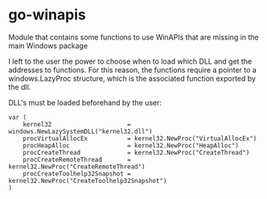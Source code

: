 # go-winapis
Module that contains some functions to use WinAPIs that are missing in the main Windows package

I left to the user the power to choose when to load which DLL and get the addresses to functions. For this reason,
the functions require a pointer to a windows.LazyProc structure, which is the associated function exported by the dll.

DLL's must be loaded beforehand by the user:
```
var (
	kernel32                     = windows.NewLazySystemDLL("kernel32.dll")
	procVirtualAllocEx           = kernel32.NewProc("VirtualAllocEx")
	procHeapAlloc                = kernel32.NewProc("HeapAlloc")
	procCreateThread             = kernel32.NewProc("CreateThread")
	procCreateRemoteThread       = kernel32.NewProc("CreateRemoteThread")
	procCreateToolhelp32Snapshot = kernel32.NewProc("CreateToolhelp32Snapshot")
)
```
